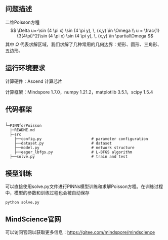 ## 问题描述

二维Poisson方程
$$
\Delta u=-\sin (4 \pi x) \sin (4 \pi y),  \, (x,y) \in \Omega \\
u = \frac{1}{3(4\pi)^2}\sin (4 \pi x) \sin (4 \pi y),  \, (x,y) \in \partial\Omega
$$
其中 $\Omega$ 代表求解区域，我们求解了几种常用的几何边界：矩形、圆形、三角形、五边形。


## 运行环境要求

计算硬件：Ascend 计算芯片

计算框架：Mindspore 1.7.0，numpy 1.21.2，matplotlib 3.5.1，scipy 1.5.4



## 代码框架

```
.
└─PINNforPoisson
  ├─README.md
  ├─src
    ├──config.py                      # parameter configuration
    ├──dataset.py                     # dataset
    ├──model.py                       # network structure
    ├──eager_lbfgs.py                 # L-BFGS algorithm
  ├──solve.py                         # train and test
```





## 模型训练

可以直接使用solve.py文件进行PINNs模型训练和求解Poisson方程。在训练过程中，模型的参数和训练过程也会被自动保存

```
python solve.py
```



## MindScience官网

可以访问官网以获取更多信息：https://gitee.com/mindspore/mindscience